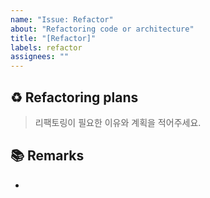 ```yaml
---
name: "Issue: Refactor"
about: "Refactoring code or architecture"
title: "[Refactor]"
labels: refactor
assignees: ""
---
```


## ♻️ Refactoring plans

> 리팩토링이 필요한 이유와 계획을 적어주세요.

## 📚 Remarks

- 